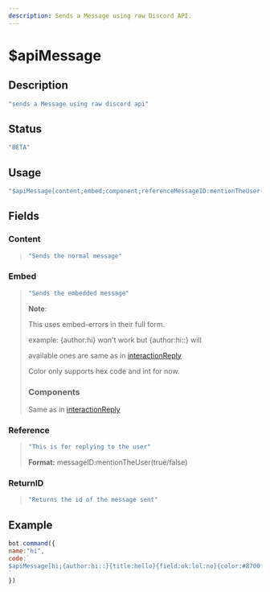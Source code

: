 ```yaml
---
description: Sends a Message using raw Discord API.
---
```


# $apiMessage

## Description

```javascript
"sends a Message using raw discord api"
```

## Status

```javascript
"BETA"
```

## Usage

```javascript
"$apiMessage[content;embed;component;referenceMessageID:mentionTheUser(true/yes/false/no);return Id(yes/no)]"
```

## Fields

### Content

> ```javascript
> "Sends the normal message"
> ```

### Embed

> ```javascript
> "Sends the embedded message"
> ```
>
> **Note**:
>
> This uses embed-errors in their full form.
>
> example: {author:hi} won't work but {author:hi::} will
>
> available ones are same as in [interactionReply](usdinteractionreply.md#embed)
>
> Color only supports hex code and int for now.
>
> ### Components
>
> Same as in [interactionReply](usdinteractionreply.md#components)

### Reference

> ```javascript
> "This is for replying to the user"
> ```
>
> **Format:** messageID:mentionTheUser\(true/false\)

### ReturnID

> ```javascript
> "Returns the id of the message sent"
> ```

## Example

```javascript
bot.command({
name:"hi",
code:`
$apiMessage[hi;{author:hi::}{title:hello}{field:ok:lol:no}{color:#8700ff}{footer:hmmm:$authorAvatar};;$messageID:true;no]
`
})
```

